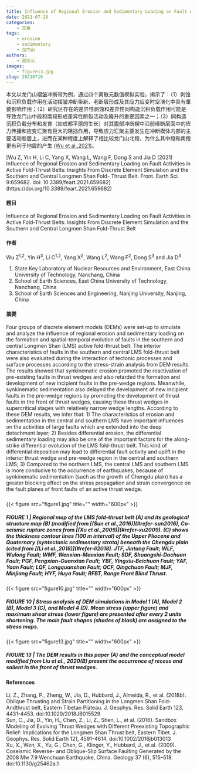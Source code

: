 ```yaml
---
title: Influence of Regional Erosion and Sedimentary Loading on Fault Activities in Active Fold-Thrust Belts
date: 2021-07-16
categories:
    - 文章
tags:
    - erosion
    - sedimentary
    - 龙门山
authors:
    - 吴珍云
images:
    - figure13.jpg
slug: 20210716
---
```


本文以龙门山褶皱冲断带为例，通过四个离散元数值模拟实验，揭示了：（1）剥蚀和沉积负载作用在活动褶皱冲断带新、老断层形成及其应力应变时空演化中具有重要影响作用；（2）研究区存在的差异性剥蚀和差异性同构造沉积负载作用可能是导致龙门山中段和南段形成差异性断裂活动及隆升的重要因素之一；（3）同构造沉积负载分布和发育（如成都平原的生长）对其腹部冲断楔中沿前缘断层面中的应力传播和应变汇聚有巨大的阻挡作用，导致应力汇聚主要发生在冲断楔体内部的主要活动断层上，进而在某种程度上解释了相比较龙门山北段，为什么其中段和南段更有利于地震的产生 [(Wu et al.,2021)](#refer-wu2021)。

<div id="refer-wu2021"></div>
[Wu Z, Yin H, Li C, Yang X, Wang L, Wang F, Dong S and Jia D (2021) Influence of Regional Erosion and Sedimentary Loading on Fault Activities in Active Fold-Thrust Belts:
Insights From Discrete Element Simulation and the Southern and Central Longmen Shan Fold- Thrust Belt. Front. Earth Sci. 9:659682. doi: 10.3389/feart.2021.659682](https://doi.org/10.3389/feart.2021.659682) 

#### 题目

Influence of Regional Erosion and Sedimentary Loading on Fault Activities in Active Fold-Thrust Belts: Insights From Discrete Element Simulation and the Southern and Central Longmen Shan Fold-Thrust Belt

#### 作者
Wu Z<sup>1,2</sup>, Yin H<sup>3</sup>, Li C<sup>1,2</sup>, Yang X<sup>2</sup>, Wang L<sup>2</sup>, Wang F<sup>2</sup>, Dong S<sup>3</sup> and Jia D<sup>3</sup>

1. State Key Laboratory of Nuclear Resources and Environment, East China University of Technology, Nanchang, China
2. School of Earth Sciences, East China University of Technology, Nanchang, China
3. School of Earth Sciences and Engineering, Nanjing University, Nanjing, China

#### 摘要

Four groups of discrete element models (DEMs) were set-up to simulate and analyze the influence of regional erosion and sedimentary loading on the formation and spatial-temporal evolution of faults in the southern and central Longmen Shan (LMS) active fold-thrust belt. The interior characteristics of faults in the southern and central LMS fold-thrust belt were also evaluated during the interaction of tectonic processes and surface processes according to the stress-strain analysis from DEM results. The results showed that synkinematic erosion promoted the reactivation of pre-existing faults in thrust wedges and also retarded the formation and development of new incipient faults in the pre-wedge regions. Meanwhile, synkinematic sedimentation also delayed the development of new incipient faults in the pre-wedge regions by promoting the development of thrust faults in the front of thrust wedges, causing these thrust wedges in supercritical stages with relatively narrow wedge lengths. According to these DEM results, we infer that: 1) The characteristics of erosion and sedimentation in the central and southern LMS have important influences on the activities of large faults which are extended into the deep detachment layer; 2) Besides differential erosion, the differential sedimentary loading may also be one of the important factors for the along-strike differential evolution of the LMS fold-thrust belt. This kind of differential deposition may lead to differential fault activity and uplift in the interior thrust wedge and pre-wedge region in the central and southern LMS; 3) Compared to the northern LMS, the central LMS and southern LMS is more conducive to the occurrence of earthquakes, because of synkinematic sedimentation (such as the growth of Chengdu plain) has a greater blocking effect on the stress propagation and strain convergence on the fault planes of front faults of an active thrust wedge.


<h5> </h5>

{{< figure src="figure1.jpg" title="" width="600px" >}}
<h5>FIGURE 1 | Regional map of the LMS fold-thrust belt (A) and its geological structure map (B) (modified from [(Sun et al.,2016)](#refer-sun2016), Co-seismic rupture zones from [(Xu et al.,2009)](#refer-xu2009). (C) shows the thickness contour lines (100 m interval) of the Upper Pliocene and Quaternary (syntectonic sedimentary strata) beneath the Chengdu plain (cited from [(Li et al.,2018)](#refer-li2018). JTF, Jintang Fault; WLF, Wulong Fault; WMF, Wenxian-Maoxian Fault; SDF, Shuangshi-Dachuan Fault; PGF, Pengxian-Guanxian Fault; YBF, Yingxiu-Beichuan Fault; YAF, Yaan Fault; LQF, Longquanshan Fault; QCF, Qingchuan Fault; MJF, Minjiang Fault; HYF, Huya Fault; RFBT, Range Front Blind Thrust. </h5>

{{< figure src="figure10.jpg" title="" width="600px" >}}
<h5> FIGURE 10 | Stress analysis of DEM simulations in Model 1 (A), Model 2 (B), Model 3 (C), and Model 4 (D). Mean stress (upper figure) and maximum shear stress (lower figure) are presented after every 2 units shortening. The main fault shapes (shades of black) are assigned to the stress maps.</h5>

{{< figure src="figure13.jpg" title="" width="600px" >}}
<h5>FIGURE 13 | The DEM results in this paper (A) and the conceptual model modified from Liu et al., 2020(B) present the occurrence of recess and salient in the front of thrust wedges.</h5>



#### References


<div id="refer-li2018"></div>
Li, Z., Zhang, P., Zheng, W., Jia, D., Hubbard, J., Almeida, R., et al. (2018b). Oblique Thrusting and Strain Partitioning in the Longmen Shan Fold-Andthrust belt, Eastern Tibetan Plateau. J. Geophys. Res. Solid Earth 123, 4431-4453. doi:10.1029/2018JB015529

<div id="refer-sun2016"></div>
Sun, C., Jia, D., Yin, H., Chen, Z., Li, Z., Shen, L., et al. (2016). Sandbox Modeling of Evolving Thrust Wedges with Different Preexisting Topographic Relief: Implications for the Longmen Shan Thrust belt, Eastern Tibet. J. Geophys. Res. Solid Earth 121, 4591–4614. doi:10.1002/2016jb013013

<div id="refer-xu2009"></div>
Xu, X., Wen, X., Yu, G., Chen, G., Klinger, Y., Hubbard, J., et al. (2009). Coseismic Reverse- and Oblique-Slip Surface Faulting Generated by the 2008 Mw 7.9 Wenchuan Earthquake, China. Geology 37 (6), 515–518. doi:10.1130/g25462a.1


